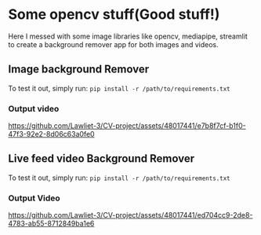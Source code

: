 # Some opencv stuff(Good stuff!)
Here I messed with some image libraries like opencv, mediapipe, streamlit to create a background remover app for both images and videos.

## Image background Remover 
To test it out, simply run:
`pip install -r /path/to/requirements.txt`
### Output video

https://github.com/Lawliet-3/CV-project/assets/48017441/e7b8f7cf-b1f0-47f3-92e2-8d06c63a0fe0

## Live feed video Background Remover
To test it out, simply run:
`pip install -r /path/to/requirements.txt`

### Output Video 

https://github.com/Lawliet-3/CV-project/assets/48017441/ed704cc9-2de8-4783-ab55-8712849ba1e6



